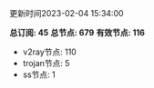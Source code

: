 更新时间2023-02-04 15:34:00

**总订阅: 45**
**总节点: 679**
**有效节点: 116**
- v2ray节点: 110
- trojan节点: 5
- ss节点: 1

